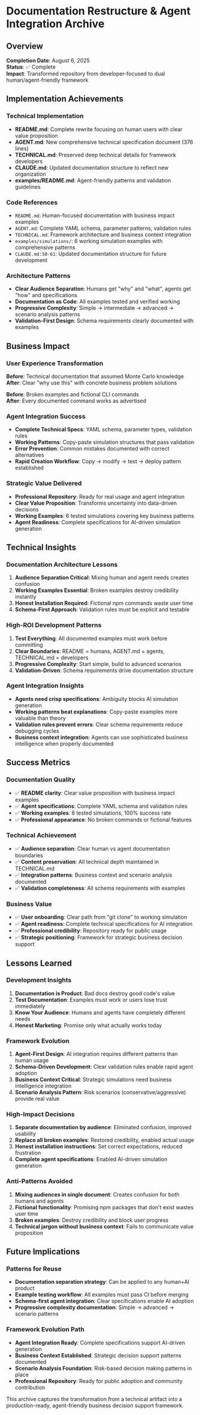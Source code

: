 # Documentation Restructure & Agent Integration Archive

## Overview
**Completion Date**: August 6, 2025  
**Status**: ✅ Complete  
**Impact**: Transformed repository from developer-focused to dual human/agent-friendly framework

## Implementation Achievements

### **Technical Implementation**
- **README.md**: Complete rewrite focusing on human users with clear value proposition
- **AGENT.md**: New comprehensive technical specification document (376 lines)
- **TECHNICAL.md**: Preserved deep technical details for framework developers
- **CLAUDE.md**: Updated documentation structure to reflect new organization
- **examples/README.md**: Agent-friendly patterns and validation guidelines

### **Code References**
- `README.md`: Human-focused documentation with business impact examples
- `AGENT.md`: Complete YAML schema, parameter patterns, validation rules
- `TECHNICAL.md`: Framework architecture and business context integration
- `examples/simulations/`: 6 working simulation examples with comprehensive patterns
- `CLAUDE.md:50-61`: Updated documentation structure for future development

### **Architecture Patterns**
- **Clear Audience Separation**: Humans get "why" and "what", agents get "how" and specifications
- **Documentation as Code**: All examples tested and verified working
- **Progressive Complexity**: Simple → intermediate → advanced → scenario analysis patterns
- **Validation-First Design**: Schema requirements clearly documented with examples

## Business Impact

### **User Experience Transformation**
**Before**: Technical documentation that assumed Monte Carlo knowledge  
**After**: Clear "why use this" with concrete business problem solutions

**Before**: Broken examples and fictional CLI commands  
**After**: Every documented command works as advertised

### **Agent Integration Success**
- **Complete Technical Specs**: YAML schema, parameter types, validation rules
- **Working Patterns**: Copy-paste simulation structures that pass validation
- **Error Prevention**: Common mistakes documented with correct alternatives
- **Rapid Creation Workflow**: Copy → modify → test → deploy pattern established

### **Strategic Value Delivered**
- **Professional Repository**: Ready for real usage and agent integration
- **Clear Value Proposition**: Transforms uncertainty into data-driven decisions
- **Working Examples**: 6 tested simulations covering key business patterns
- **Agent Readiness**: Complete specifications for AI-driven simulation generation

## Technical Insights

### **Documentation Architecture Lessons**
1. **Audience Separation Critical**: Mixing human and agent needs creates confusion
2. **Working Examples Essential**: Broken examples destroy credibility instantly  
3. **Honest Installation Required**: Fictional npm commands waste user time
4. **Schema-First Approach**: Validation rules must be explicit and testable

### **High-ROI Development Patterns**
1. **Test Everything**: All documented examples must work before committing
2. **Clear Boundaries**: README = humans, AGENT.md = agents, TECHNICAL.md = developers
3. **Progressive Complexity**: Start simple, build to advanced scenarios
4. **Validation-Driven**: Schema requirements drive documentation structure

### **Agent Integration Insights**
- **Agents need crisp specifications**: Ambiguity blocks AI simulation generation
- **Working patterns beat explanations**: Copy-paste examples more valuable than theory
- **Validation rules prevent errors**: Clear schema requirements reduce debugging cycles
- **Business context integration**: Agents can use sophisticated business intelligence when properly documented

## Success Metrics

### **Documentation Quality**
- ✅ **README clarity**: Clear value proposition with business impact examples
- ✅ **Agent specifications**: Complete YAML schema and validation rules
- ✅ **Working examples**: 6 tested simulations, 100% success rate
- ✅ **Professional appearance**: No broken commands or fictional features

### **Technical Achievement**
- ✅ **Audience separation**: Clear human vs agent documentation boundaries
- ✅ **Content preservation**: All technical depth maintained in TECHNICAL.md
- ✅ **Integration patterns**: Business context and scenario analysis documented
- ✅ **Validation completeness**: All schema requirements with examples

### **Business Value**
- ✅ **User onboarding**: Clear path from "git clone" to working simulation
- ✅ **Agent readiness**: Complete technical specifications for AI integration
- ✅ **Professional credibility**: Repository ready for public usage
- ✅ **Strategic positioning**: Framework for strategic business decision support

## Lessons Learned

### **Development Insights**
1. **Documentation is Product**: Bad docs destroy good code's value
2. **Test Documentation**: Examples must work or users lose trust immediately
3. **Know Your Audience**: Humans and agents have completely different needs
4. **Honest Marketing**: Promise only what actually works today

### **Framework Evolution**
1. **Agent-First Design**: AI integration requires different patterns than human usage
2. **Schema-Driven Development**: Clear validation rules enable rapid agent adoption
3. **Business Context Critical**: Strategic simulations need business intelligence integration
4. **Scenario Analysis Pattern**: Risk scenarios (conservative/aggressive) provide real value

### **High-Impact Decisions**
1. **Separate documentation by audience**: Eliminated confusion, improved usability
2. **Replace all broken examples**: Restored credibility, enabled actual usage
3. **Honest installation instructions**: Set correct expectations, reduced frustration  
4. **Complete agent specifications**: Enabled AI-driven simulation generation

### **Anti-Patterns Avoided**
1. **Mixing audiences in single document**: Creates confusion for both humans and agents
2. **Fictional functionality**: Promising npm packages that don't exist wastes user time
3. **Broken examples**: Destroy credibility and block user progress
4. **Technical jargon without business context**: Fails to communicate value proposition

## Future Implications

### **Patterns for Reuse**
- **Documentation separation strategy**: Can be applied to any human+AI product
- **Example testing workflow**: All examples must pass CI before merging
- **Schema-first agent integration**: Clear specifications enable AI adoption
- **Progressive complexity documentation**: Simple → advanced → scenario patterns

### **Framework Evolution Path**
- **Agent Integration Ready**: Complete specifications support AI-driven generation
- **Business Context Established**: Strategic decision support patterns documented
- **Scenario Analysis Foundation**: Risk-based decision making patterns in place
- **Professional Repository**: Ready for public adoption and community contribution

This archive captures the transformation from a technical artifact into a production-ready, agent-friendly business decision support framework.